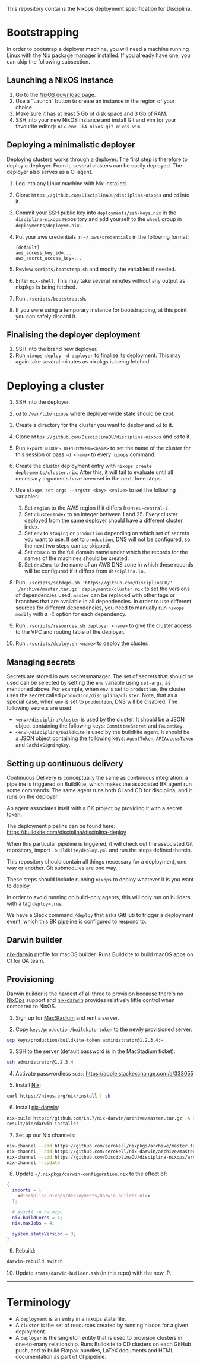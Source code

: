 This repository contains the Nixops deployment specification for Disciplina.

# Bootstrapping

In order to bootstrap a deployer machine, you will need a machine running Linux
with the Nix package manager installed. If you already have one, you can skip
the following subsection.

## Launching a NixOS instance

1. Go to the [NixOS download page](https://nixos.org/nixos/download.html).
2. Use a “Launch” button to create an instance in the region of your choice.
3. Make sure it has at least 5 Gb of disk space and 3 Gb of RAM.
4. SSH into your new NixOS instance and install Git and vim (or your favourite
   editor): `nix-env -iA nixos.git nixos.vim`.


## Deploying a minimalistic deployer

Deploying clusters works through a deployer. The first step is therefore to
deploy a deployer. From it, several clusters can be easily deployed. The
deployer also serves as a CI agent.

1.  Log into any Linux machine with Nix installed.
2.  Clone `https://github.com/DisciplinaOU/disciplina-nixops` and `cd` into it.
3.  Commit your SSH public key into `deployments/ssh-keys.nix` in the
    `disciplina-nixops` repository and add yourself to the `wheel` group in
    `deployments/deployer.nix`.
4.  Put your aws credentials in `~/.aws/credentials` in the following format:

        [default]
        aws_access_key_id=...
        aws_secret_access_key=...

5.  Review `scripts/bootstrap.sh` and modify the variables if needed.
6.  Enter `nix-shell`. This may take several minutes without any output
    as nixpkgs is being fetched.
7.  Run `./scripts/bootstrap.sh`.
8.  If you were using a temporary instance for bootstrapping, at this point
    you can safely discard it.

## Finalising the deployer deployment

1.  SSH into the brand new deployer.
2.  Run `nixops deploy -d deployer` to finalise its deployment.
    This may again take several minutes as nixpkgs is being fetched.


# Deploying a cluster

1.  SSH into the deployer.
2.  `cd` to `/var/lib/nixops` where deployer-wide state should be kept.
3.  Create a directory for the cluster you want to deploy and `cd` to it.
4.  Clone `https://github.com/DisciplinaOU/disciplina-nixops` and `cd` to it.
5.  Run `export NIXOPS_DEPLOYMENT=<name>` to set the name of the cluster for this
    session or pass `-d <name>` to every `nixops` command.
6.  Create the cluster deployment entry with
    `nixops create deployments/cluster.nix`. After this, it will fail to
    evaluate until all necessary arguments have been set in the next three
    steps.
7.  Use `nixops set-args --argstr <key> <value>` to set the
    following variables:

    1.  Set `region` to the AWS region if it differs from `eu-central-1`.
    2.  Set `clusterIndex` to an integer between 1 and 25. Every cluster deployed
        from the same deployer should have a different cluster index.
    3.  Set `env` to `staging` or `production` depending on which set of secrets
        you want to use. If set to `production`, DNS will not be configured, so
        the next two steps can be skipped.
    4.  Set `domain` to the full domain name under which the records for
        the names of the machines should be created.
    5.  Set `dnsZone` to the name of an AWS DNS zone in which these records will be
        configured if it differs from `disciplina.io.`.

8.  Run `./scripts/setdeps.sh 'https://github.com/DisciplinaOU/'
    '/archive/master.tar.gz' deployments/cluster.nix` to set the versions of
    dependencies used. `master` can be replaced with other tags or branches that
    are available in all dependencies. In order to use different sources for
    different dependencies, you need to manually run `nixops modify` with a `-I`
    option for each dependency.
9.  Run `./scripts/resources.sh deployer <name>` to give the cluster access to the
    VPC and routing table of the deployer.
10. Run `./scripts/deploy.sh <name>` to deploy the cluster.

## Managing secrets

Secrets are stored in aws secretsmanager. The set of secrets that should be used
can be selected by setting the `env` variable using `set-args`, as mentioned
above. For example, when `env` is set to `production`, the cluster uses the
secret called `production/disciplina/cluster`. Note, that as a special case,
when `env` is set to `production`, DNS will be disabled. The following secrets
are used:

- `<env>/disciplina/cluster` is used by the cluster. It should be a JSON object
  containing the following keys: `CommitteeSecret` and `FaucetKey`.
- `<env>/disciplina/buildkite` is used by the buildkite agent. It should be a
  JSON object containing the following keys: `AgentToken`, `APIAccessToken` and
  `CachixSigningKey`.

## Setting up continuous delivery

Continuous Delivery is conceptually the same as continuous integration: a
pipeline is triggered on BuildKite, which makes the associated BK agent run some
commands. The same agent runs both CI and CD for disciplina, and it runs on the
deployer.

An agent associates itself with a BK project by providing it with a secret token.

The deployment pipeline can be found here: https://buildkite.com/disciplina/disciplina-deploy

When this particular pipeline is triggered, it will check out the associated Git
repository, import `.buildkite/deploy.yml` and run the steps defined therein.

This repository should contain all things necessary for a deployment, one way or
another. Git submodules are one way.

These steps should include running `nixops` to deploy whatever it is you want to deploy.

In order to avoid running on build-only agents, this will only run on builders
with a tag `deploy=true`.

We have a Slack command `/deploy` that asks GitHub to trigger a deployment
event, which this BK pipeline is configured to respond to.

## Darwin builder

[nix-darwin][] profile for macOS builder. Runs Buildkite to build macOS apps on
CI for QA team.

## Provisioning

Darwin builder is the hardest of all three to provision because there's no
[NixOps][] support and [nix-darwin][] provides relatively little control when
compared to NixOS.

1. Sign up for [MacStadium][] and rent a server.

2. Copy `keys/production/buildkite-token` to the newly provisioned server:
```sh
scp keys/production/buildkite-token administrator@1.2.3.4:~
```

3. SSH to the server (default password is in the MacStadium ticket):
```sh
ssh administrator@1.2.3.4
```

4. Activate passwordless `sudo`: https://apple.stackexchange.com/a/333055

5. Install [Nix][]:
```sh
curl https://nixos.org/nix/install | sh
```

6. Install [nix-darwin][]:
```sh
nix-build https://github.com/LnL7/nix-darwin/archive/master.tar.gz -A installer
result/bin/darwin-installer
```

7. Set up our Nix channels:
```sh
nix-channel --add https://github.com/serokell/nixpkgs/archive/master.tar.gz nixpkgs
nix-channel --add https://github.com/serokell/nix-darwin/archive/master.tar.gz darwin
nix-channel --add https://github.com/DisciplinaOU/disciplina-nixops/archive/master.tar.gz disciplina-nixops
nix-channel --update
```

8. Update `~/.nixpkgs/darwin-configuration.nix` to the effect of:
```nix
{
  imports = [
    <disciplina-nixops/deployments/darwin-builder.nix>
  ];

  # sysctl -n hw.ncpu
  nix.buildCores = 4;
  nix.maxJobs = 4;

  system.stateVersion = 3;
}
```

9. Rebuild:
```sh
darwin-rebuild switch
```

10. Update `state/darwin-builder.ssh` (in this repo) with the new IP.


--------------------------------------------------------------------------------


# Terminology

* A `deployment` is an entry in a nixops state file.
* A `cluster` is the set of resources created by running nixops for a given
  deployment.
* A `deployer` is the singleton entity that is used to provision clusters in
  one-to-many relationship.
  Runs Buildkite to CD clusters on each GitHub push, and to build Flatpak bundles,
  LaTeX documents and HTML documentation as part of CI pipeline.



[MacStadium]: https://www.macstadium.com
[Nix]: https://nixos.org/nix
[NixOps]: https://nixos.org/nixops
[nix-darwin]: https://github.com/LnL7/nix-darwin
